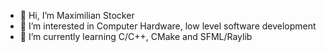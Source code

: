 - 👋 Hi, I’m Maximilian Stocker
- 👀 I’m interested in Computer Hardware, low level software development
- 🌱 I’m currently learning C/C++, CMake and SFML/Raylib

<!---
Max1milian/Max1milian is a ✨ special ✨ repository because its `README.md` (this file) appears on your GitHub profile.
You can click the Preview link to take a look at your changes.
--->
